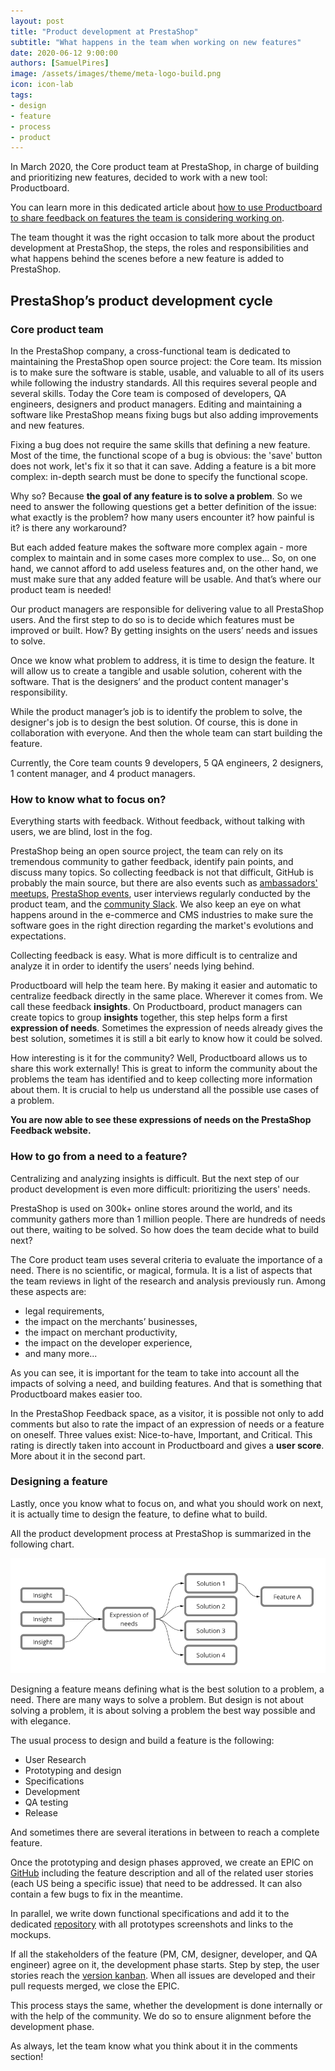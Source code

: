 ```yaml
---
layout: post
title: "Product development at PrestaShop"
subtitle: "What happens in the team when working on new features"
date: 2020-06-12 9:00:00
authors: [SamuelPires]
image: /assets/images/theme/meta-logo-build.png
icon: icon-lab
tags:
- design
- feature
- process
- product
---
```


In March 2020, the Core product team at PrestaShop, in charge of building and prioritizing new features, decided to work with a new tool: Productboard.

You can learn more in this dedicated article about [how to use Productboard to share feedback on features the team is considering working on]().

The team thought it was the right occasion to talk more about the product development at PrestaShop, the steps, the roles and responsibilities and what happens behind the scenes before a new feature is added to PrestaShop.


## PrestaShop’s product development cycle

### Core product team

In the PrestaShop company, a cross-functional team is dedicated to maintaining the PrestaShop open source project: the Core team.
Its mission is to make sure the software is stable, usable, and valuable to all of its users while following the industry standards.
All this requires several people and several skills. Today the Core team is composed of developers, QA engineers, designers and product managers.
Editing and maintaining a software like PrestaShop means fixing bugs but also adding improvements and new features.

Fixing a bug does not require the same skills that defining a new feature. Most of the time, the functional scope of a bug is obvious: the 'save' button does not work, let's fix it so that it can save. Adding a feature is a bit more complex: in-depth search must be done to specify the functional scope.

Why so? Because **the goal of any feature is to solve a problem**. So we need to answer the following questions get a better definition of the issue: what exactly is the problem? how many users encounter it? how painful is it? is there any workaround?

But each added feature makes the software more complex again - more complex to maintain and in some cases more complex to use... So, on one hand, we cannot afford to add useless features and, on the other hand, we must make sure that any added feature will be usable. And that’s where our product team is needed!

Our product managers are responsible for delivering value to all PrestaShop users. And the first step to do so is to decide which features must be improved or built. How? By getting insights on the users’ needs and issues to solve.

Once we know what problem to address, it is time to design the feature. It will allow us to create a tangible and usable solution, coherent with the software. That is the designers’ and the product content manager's responsibility.

While the product manager’s job is to identify the problem to solve, the designer's job is to design the best solution. Of course, this is done in collaboration with everyone. And then the whole team can start building the feature.

Currently, the Core team counts 9 developers, 5 QA engineers, 2 designers, 1 content manager, and 4 product managers.


### How to know what to focus on?

Everything starts with feedback. Without feedback, without talking with users, we are blind, lost in the fog.

PrestaShop being an open source project, the team can rely on its tremendous community to gather feedback, identify pain points, and discuss many topics. So collecting feedback is not that difficult, GitHub is probably the main source, but there are also events such as [ambassadors' meetups](http://ambassadors.prestashop.com/ambassadors), [PrestaShop events](https://events.prestashop.com/), user interviews regularly conducted by the product team, and the [community Slack](https://github.com/PrestaShop/open-source/blob/master/slack/readme.md). We also keep an eye on what happens around in the e-commerce and CMS industries to make sure the software goes in the right direction regarding the market's evolutions and expectations.

Collecting feedback is easy. What is more difficult is to centralize and analyze it in order to identify the users’ needs lying behind.

Productboard will help the team here. By making it easier and automatic to centralize feedback directly in the same place. Wherever it comes from. We call these feedback **insights**. On Productboard, product managers can create topics to group **insights** together, this step helps form a first **expression of needs**. Sometimes the expression of needs already gives the best solution, sometimes it is still a bit early to know how it could be solved.

How interesting is it for the community? Well, Productboard allows us to share this work externally! This is great to inform the community about the problems the team has identified and to keep collecting more information about them. It is crucial to help us understand all the possible use cases of a problem.

**You are now able to see these expressions of needs on the PrestaShop Feedback website.**

### How to go from a need to a feature?

Centralizing and analyzing insights is difficult. But the next step of our product development is even more difficult: prioritizing the users' needs.

PrestaShop is used on 300k+ online stores around the world, and its community gathers more than 1 million people.
There are hundreds of needs out there, waiting to be solved. So how does the team decide what to build next?

The Core product team uses several criteria to evaluate the importance of a need. There is no scientific, or magical, formula. It is a list of aspects that the team reviews in light of the research and analysis previously run. Among these aspects are:

- legal requirements,
- the impact on the merchants’ businesses,
- the impact on merchant productivity,
- the impact on the developer experience,
- and many more...

As you can see, it is important for the team to take into account all the impacts of solving a need, and building features.
And that is something that Productboard makes easier too.

In the PrestaShop Feedback space, as a visitor, it is possible not only to add comments but also to rate the impact of an expression of needs or a feature on oneself. Three values exist: Nice-to-have, Important, and Critical.
This rating is directly taken into account in Productboard and gives a **user score**. More about it in the second part.


### Designing a feature

Lastly, once you know what to focus on, and what you should work on next, it is actually time to design the feature, to define what to build.

All the product development process at PrestaShop is summarized in the following chart.

![Product development steps at PrestaShop](/assets/images/2020/05/product-development-steps.png)

Designing a feature means defining what is the best solution to a problem, a need.
There are many ways to solve a problem. But design is not about solving a problem, it is about solving a problem the best way possible and with elegance.

The usual process to design and build a feature is the following:
- User Research
- Prototyping and design
- Specifications
- Development
- QA testing
- Release

And sometimes there are several iterations in between to reach a complete feature.

Once the prototyping and design phases approved, we create an EPIC on [GitHub](https://github.com/PrestaShop/PrestaShop/labels/Epic) including the feature description and all of the related user stories (each US being a specific issue) that need to be addressed. It can also contain a few bugs to fix in the meantime. 

In parallel, we write down functional specifications and add it to the dedicated [repository](https://github.com/PrestaShop/prestashop-specs) with all prototypes screenshots and links to the mockups.

If all the stakeholders of the feature (PM, CM, designer, developer, and QA engineer) agree on it, the development phase starts. Step by step, the user stories reach the [version kanban](https://github.com/PrestaShop/PrestaShop/projects). When all issues are developed and their pull requests merged, we close the EPIC.

This process stays the same, whether the development is done internally or with the help of the community. We do so to ensure alignment before the development phase.

As always, let the team know what you think about it in the comments section!
